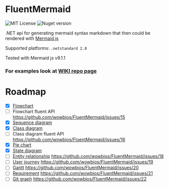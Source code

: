 # FluentMermaid
![MIT License](https://img.shields.io/github/license/wowbios/FluentMermaid)
![Nuget version](https://img.shields.io/nuget/v/FluentMermaid?color=blue)

.NET api for generating mermaid syntax markdown that then could be rendered with [Mermaid.js](https://mermaid-js.github.io/mermaid/#/)

Supported platforms: `.netstandard 2.0`

Tested with Mermaid js v9.1.1

### For examples look at [WIKI repo page](https://github.com/wowbios/FluentMermaid/wiki/)

# Roadmap
- [x] [Flowchart](https://mermaid-js.github.io/mermaid/#/flowchart) 
- [ ] Flowchart fluent API https://github.com/wowbios/FluentMermaid/issues/15
- [x] [Sequence diagram](https://mermaid-js.github.io/mermaid/#/sequenceDiagram)
- [x] [Class diagram](https://mermaid-js.github.io/mermaid/#/classDiagram)
- [ ] Class diagram fluent API https://github.com/wowbios/FluentMermaid/issues/16
- [x] [Pie chart](https://mermaid-js.github.io/mermaid/#/pie)
- [x] [State diagram](https://mermaid-js.github.io/mermaid/#/stateDiagram)
- [ ] [Entity relationship](https://mermaid-js.github.io/mermaid/#/entityRelationshipDiagram) https://github.com/wowbios/FluentMermaid/issues/18
- [ ] [User journey](https://mermaid-js.github.io/mermaid/#/user-journey) https://github.com/wowbios/FluentMermaid/issues/19
- [ ] [Gantt](https://mermaid-js.github.io/mermaid/#/gantt) https://github.com/wowbios/FluentMermaid/issues/20
- [ ] [Requirement](https://mermaid-js.github.io/mermaid/#/requirementDiagram) https://github.com/wowbios/FluentMermaid/issues/21
- [ ] [Git graph](https://mermaid-js.github.io/mermaid/#/gitgraph) https://github.com/wowbios/FluentMermaid/issues/22
